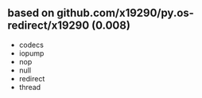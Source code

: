 ## based on github.com/x19290/py.os-redirect/x19290 (0.008)

- codecs
- iopump
- nop
- null
- redirect
- thread
